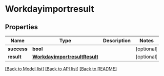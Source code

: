 # Workdayimportresult

## Properties
Name | Type | Description | Notes
------------ | ------------- | ------------- | -------------
**success** | **bool** |  | [optional] 
**result** | [**WorkdayimportresultResult**](WorkdayimportresultResult.md) |  | [optional] 

[[Back to Model list]](../README.md#documentation-for-models) [[Back to API list]](../README.md#documentation-for-api-endpoints) [[Back to README]](../README.md)


